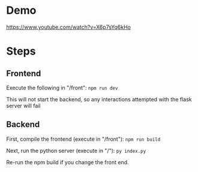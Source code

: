 # Demo
https://www.youtube.com/watch?v=X6p7sYq6kHo

# Steps

## Frontend

Execute the following in "/front":
`npm run dev`

This will not start the backend, so any interactions attempted with the flask server will fail

## Backend

First, compile the frontend (execute in "/front"):
`npm run build`

Next, run the python server (execute in "/"):
`py index.py`

Re-run the npm build if you change the front end. 
